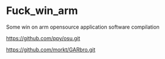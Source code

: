 # Fuck_win_arm
Some win on arm opensource application software compilation

https://github.com/ppy/osu.git

https://github.com/morkt/GARbro.git
